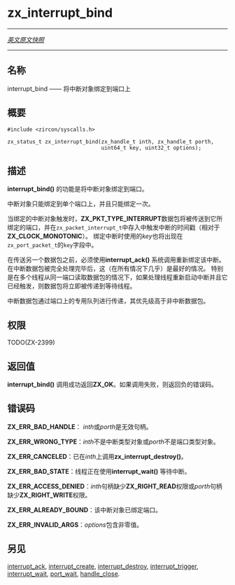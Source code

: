 # zx_interrupt_bind
---

[*英文原文快照*](https://github.com/fuchsia-mirror/zircon/blob/fd7c237ca14f48dd4f1d7a0a7c3d2d3d304dbb47/docs/syscalls/interrupt_bind.md)

---
<!-- ## NAME -->
## 名称

<!-- interrupt_bind - Bind an interrupt object to a port -->
interrupt_bind —— 将中断对象绑定到端口上

<!-- ## SYNOPSIS -->
## 概要

```
#include <zircon/syscalls.h>

zx_status_t zx_interrupt_bind(zx_handle_t inth, zx_handle_t porth,
                              uint64_t key, uint32_t options);

```

<!-- ## DESCRIPTION -->
## 描述

<!-- **interrupt_bind**() binds an interrupt object to a port. -->
**interrupt_bind()** 的功能是将中断对象绑定到端口。

<!-- An interrupt object may only be bound to a single port and may only be bound once. -->
中断对象只能绑定到单个端口上，并且只能绑定一次。

<!-- When a bound interrupt object is triggered, a **ZX_PKT_TYPE_INTERRUPT** packet will
be delivered to the port it is bound to, with the timestamp (relative to **ZX_CLOCK_MONOTONIC**)
of when the interrupt was triggered in the `zx_packet_interrupt_t`.  The *key* used
when binding the interrupt will be present in the `key` field of the `zx_port_packet_t`. -->
当绑定的中断对象触发时，**ZX_PKT_TYPE_INTERRUPT**数据包将被传送到它所绑定的端口，并在`zx_packet_interrupt_t`中存入中触发中断的时间戳（相对于**ZX_CLOCK_MONOTONIC**）。
绑定中断时使用的*key*也将出现在`zx_port_packet_t`的`key`字段中。

<!-- Before another packet may be delivered, the bound interrupt must be re-armed using the
**interrupt_ack**() syscall.  This is (in almost all cases) best done after the interrupt
packet has been fully processed.  Especially in the case of multiple threads reading
packets from a port, if the processing thread re-arms the interrupt and it has triggered,
a packet will immediately be delivered to a waiting thread. -->
在传送另一个数据包之前，必须使用**interrupt_ack()** 系统调用重新绑定该中断。
在中断数据包被完全处理完毕后，这（在所有情况下几乎）是最好的情况。
特别是在多个线程从同一端口读取数据包的情况下，如果处理线程重新启动中断并且它已经触发，则数据包将立即被传递到等待线程。
<!-- 
Interrupt packets are delivered via a dedicated queue on ports and are higher priority
than non-interrupt packets. -->
中断数据包通过端口上的专用队列进行传递，其优先级高于非中断数据包。

<!-- ## RIGHTS -->
## 权限

TODO(ZX-2399)

<!-- ## RETURN VALUE -->
## 返回值

<!-- **interrupt_bind**() returns **ZX_OK** on success. In the event
of failure, a negative error value is returned. -->
**interrupt_bind()** 调用成功返回**ZX_OK**。如果调用失败，则返回负的错误码。

<!-- ## ERRORS -->
## 错误码

<!-- **ZX_ERR_BAD_HANDLE** *inth* or *porth* is not a valid handle. -->
**ZX_ERR_BAD_HANDLE**： *inth*或*porth*是无效句柄。

<!-- **ZX_ERR_WRONG_TYPE** *inth* is not an interrupt object or *porth* is not a port object. -->
**ZX_ERR_WRONG_TYPE**：*inth*不是中断类型对象或*porth*不是端口类型对象。

<!-- **ZX_ERR_CANCELED**  **zx_interrupt_destroy**() was called on *inth*. -->
**ZX_ERR_CANCELED**：已在*inth*上调用**zx_interrupt_destroy()**。

<!-- **ZX_ERR_BAD_STATE**  A thread is waiting on the interrupt using **zx_interrupt_wait**() -->
**ZX_ERR_BAD_STATE**：线程正在使用**interrupt_wait()** 等待中断。

<!-- **ZX_ERR_ACCESS_DENIED** the *inth* handle lacks **ZX_RIGHT_READ** or the *porth* handle
lacks **ZX_RIGHT_WRITE** -->
**ZX_ERR_ACCESS_DENIED**：*inth*句柄缺少**ZX_RIGHT_READ**权限或*porth*句柄缺少**ZX_RIGHT_WRITE**权限。

<!-- **ZX_ERR_ALREADY_BOUND** this interrupt object is already bound. -->
**ZX_ERR_ALREADY_BOUND**：该中断对象已绑定端口。

<!-- **ZX_ERR_INVALID_ARGS** *options* contains a non-zero value. -->
**ZX_ERR_INVALID_ARGS**：*options*包含非零值。

<!-- ## SEE ALSO -->
## 另见

[interrupt_ack](interrupt_ack.md),
[interrupt_create](interrupt_create.md),
[interrupt_destroy](interrupt_destroy.md),
[interrupt_trigger](interrupt_trigger.md),
[interrupt_wait](interrupt_wait.md),
[port_wait](port_wait.md),
[handle_close](handle_close.md).